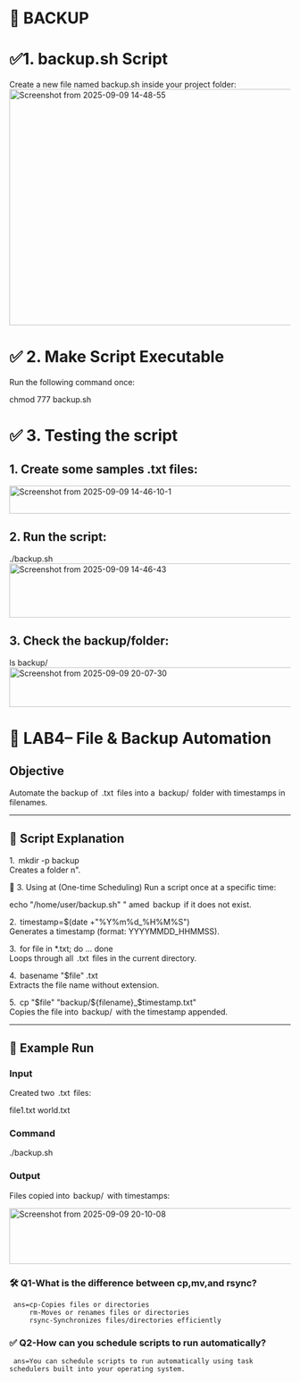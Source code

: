 # 📌 BACKUP



# ✅1.⁠ ⁠backup.sh Script
Create a new file named backup.sh inside your project folder:
<img width="743" height="423" alt="Screenshot from 2025-09-09 14-48-55" src="https://github.com/user-attachments/assets/be86b452-286e-409d-8c24-28b093918ac9" />


# ✅ 2. Make Script Executable
Run the following command once:

chmod 777 backup.sh

# ✅ 3. Testing the script
## 1. Create some samples .txt files:
<img width="780" height="50" alt="Screenshot from 2025-09-09 14-46-10-1" src="https://github.com/user-attachments/assets/0c84c3c0-ce26-41ee-821a-d4a9ed4d75c9" />

## 2. Run the script:

./backup.sh
<img width="754" height="97" alt="Screenshot from 2025-09-09 14-46-43" src="https://github.com/user-attachments/assets/81a1a8ba-78f1-4b08-b2da-2b19140eedb9" />

## 3. Check the backup/folder:

ls backup/
<img width="1108" height="71" alt="Screenshot from 2025-09-09 20-07-30" src="https://github.com/user-attachments/assets/a470ac54-88fd-46de-88c0-8b3c80cfa151" />



# 🔧 LAB4– File & Backup Automation

## Objective
Automate the backup of ⁠ .txt ⁠ files into a ⁠ backup/ ⁠ folder with timestamps in filenames.

---

## 🔧 Script Explanation

1.⁠ ⁠⁠ mkdir -p backup ⁠  
   Creates a folder n".

🔹 3. Using at (One-time Scheduling)
Run a script once at a specific time:

echo "/home/user/backup.sh" "
amed ⁠ backup ⁠ if it does not exist.

2.⁠ ⁠⁠ timestamp=$(date +"%Y%m%d_%H%M%S") ⁠  
   Generates a timestamp (format: YYYYMMDD_HHMMSS).

3.⁠ ⁠⁠ for file in *.txt; do ... done ⁠  
   Loops through all ⁠ .txt ⁠ files in the current directory.

4.⁠ ⁠⁠ basename "$file" .txt ⁠  
   Extracts the file name without extension.

5.⁠ ⁠⁠ cp "$file" "backup/${filename}_$timestamp.txt" ⁠  
   Copies the file into ⁠ backup/ ⁠ with the timestamp appended.

---

## 🔧 Example Run

### Input
Created two ⁠ .txt ⁠ files:

file1.txt
world.txt


### Command
./backup.sh


### Output
Files copied into ⁠ backup/ ⁠ with timestamps:

<img width="592" height="100" alt="Screenshot from 2025-09-09 20-10-08" src="https://github.com/user-attachments/assets/e803f350-d767-4530-8331-c5fd5270a36c" />

### 🛠️ Q1-What is the difference between cp,mv,and rsync?

     ans=cp-Copies files or directories
         rm-Moves or renames files or directories
         rsync-Synchronizes files/directories efficiently


### ✅ Q2-How can you schedule scripts to run automatically?
     

     ans=You can schedule scripts to run automatically using task schedulers built into your operating system.
